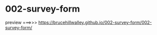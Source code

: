 # 002-survey-form
preview ===>>> https://brucehillwalley.github.io/002-survey-form/002-survey-form/
